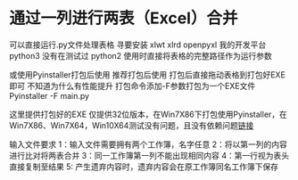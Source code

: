 # 通过一列进行两表（Excel）合并

可以直接运行.py文件处理表格
寻要安装 xlwt xlrd openpyxl
我的开发平台 python3 没有在测试过 python2
使用时直接将表格的完整路径作为运行参数

或使用Pyinstaller打包后使用 推荐打包后使用
打包后直接拖动表格到打包好EXE即可
不知道为什么有性能提升
打包命令添加-F参数打包为一个EXE文件
Pyinstaller -F main.py

这里提供打包好的EXE
仅提供32位版本，在Win7X86下打包使用Pyinstaller，在Win7X86、Win7X64，Win10X64测试没有问题，且没有依赖问题[链接](https://github.com/queziaa/Excel_merging_two_tables/releases)

输入文件要求
1：输入文件需要拥有两个工作簿，名字任意
2：将以第一列的内容进行比对将两表合并
3：同一工作簿第一列不能出现相同内容
4：第一行视为表头直接复制至结果
5: 产生遗弃内容时，遗弃内容会在原工作簿同名工作簿下保存

